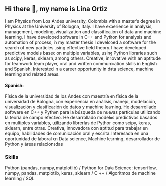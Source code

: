 ## Hi there 👋, my name is Lina Ortiz


I am Physics from Los Andes university, Colombia with a master’s degree in Physics at the University of Bologna, Italy. I have
experience in analysis, management, modeling, visualization and classification of data and machine learning. I have
developed software in C++ and Python for analysis and automation of process, in my master thesis I developed a
software for the search of new particles using effective field theory. I have developed predictive models based on
multiple variables, using Python libraries such as scipy, keras, sklearn, among others. Creative, innovative with an
aptitude for teamwork team player, oral and written communication skills in English and Spanish. Interested in a
career opportunity in data science, machine learning and related areas.

#### Spanish:

Física de la universidad de los Andes con maestría en física de la universidad de Bologna, con experiencia en análisis,
manejo, modelación, visualización y clasificación de datos y machine learning. He desarrollado software en C++ y
Python para la búsqueda de nuevas partículas utilizando la teoría de campo efectivo. He desarrollado modelos
predictivos basados en multiples variables, utilizando librerías de Python como scipy, keras, sklearn, entre otras.
Creativa, innovadora con aptitud para trabajar en equipo, habilidades de comunicación oral y escrita. Interesada en
una oportunidad de laboral en Data science, Machine learning, desarrollador de Python y áreas relacionadas

### Skills
Python (pandas, numpy, matplotlib) / Python for Data Science: tensorflow, numpy, pandas, matplotlib,
keras, sklearn / C ++ / Algoritmos de machine learning / SQL
